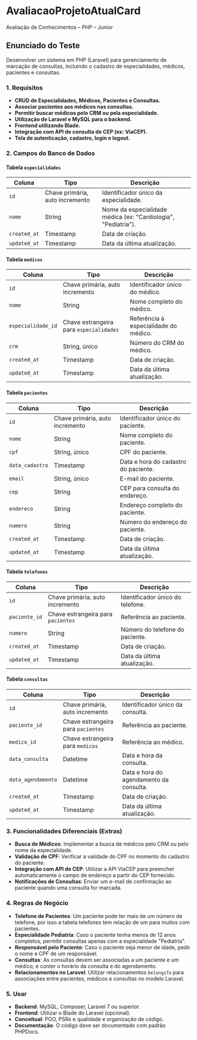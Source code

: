 # AvaliacaoProjetoAtualCard
 Avaliação de Conhecimentos – PHP – Junior
## Enunciado do Teste

Desenvolver um sistema em PHP (Laravel) para gerenciamento de marcação de consultas, incluindo o cadastro de especialidades, médicos, pacientes e consultas.

### 1. Requisitos

- **CRUD de Especialidades, Médicos, Pacientes e Consultas.**
- **Associar pacientes aos médicos nas consultas.**
- **Permitir buscar médicos pelo CRM ou pela especialidade.**
- **Utilização de Laravel e MySQL para o backend.**
- **Frontend utilizando Blade.**
- **Integração com API de consulta de CEP (ex: ViaCEP).**
- **Tela de autenticação, cadastro, login e logout.**

### 2. Campos do Banco de Dados

#### Tabela `especialidades`

| Coluna      | Tipo        | Descrição                               |
|-------------|-------------|-----------------------------------------|
| `id`        | Chave primária, auto incremento | Identificador único da especialidade. |
| `nome`      | String      | Nome da especialidade médica (ex: "Cardiologia", "Pediatria"). |
| `created_at` | Timestamp   | Data de criação.                       |
| `updated_at` | Timestamp   | Data da última atualização.           |

#### Tabela `medicos`

| Coluna         | Tipo        | Descrição                                               |
|----------------|-------------|---------------------------------------------------------|
| `id`           | Chave primária, auto incremento | Identificador único do médico. |
| `nome`         | String      | Nome completo do médico.                                |
| `especialidade_id` | Chave estrangeira para `especialidades` | Referência à especialidade do médico. |
| `crm`          | String, único | Número do CRM do médico.                                |
| `created_at`   | Timestamp   | Data de criação.                                        |
| `updated_at`   | Timestamp   | Data da última atualização.                             |

#### Tabela `pacientes`

| Coluna         | Tipo        | Descrição                                               |
|----------------|-------------|---------------------------------------------------------|
| `id`           | Chave primária, auto incremento | Identificador único do paciente. |
| `nome`         | String      | Nome completo do paciente.                              |
| `cpf`          | String, único | CPF do paciente.                                       |
| `data_cadastro` | Timestamp   | Data e hora do cadastro do paciente.                    |
| `email`        | String, único | E-mail do paciente.                                    |
| `cep`          | String      | CEP para consulta do endereço.                          |
| `endereco`     | String      | Endereço completo do paciente.                          |
| `numero`       | String      | Número do endereço do paciente.                         |
| `created_at`   | Timestamp   | Data de criação.                                        |
| `updated_at`   | Timestamp   | Data da última atualização.                             |

#### Tabela `telefones`

| Coluna        | Tipo        | Descrição                                               |
|---------------|-------------|---------------------------------------------------------|
| `id`          | Chave primária, auto incremento | Identificador único do telefone. |
| `paciente_id` | Chave estrangeira para `pacientes` | Referência ao paciente.               |
| `numero`      | String      | Número do telefone do paciente.                        |
| `created_at`  | Timestamp   | Data de criação.                                        |
| `updated_at`  | Timestamp   | Data da última atualização.                             |

#### Tabela `consultas`

| Coluna          | Tipo        | Descrição                                               |
|-----------------|-------------|---------------------------------------------------------|
| `id`            | Chave primária, auto incremento | Identificador único da consulta. |
| `paciente_id`   | Chave estrangeira para `pacientes` | Referência ao paciente.            |
| `medico_id`     | Chave estrangeira para `medicos` | Referência ao médico.              |
| `data_consulta` | Datetime    | Data e hora da consulta.                                |
| `data_agendamento` | Datetime    | Data e hora do agendamento da consulta.                |
| `created_at`    | Timestamp   | Data de criação.                                        |
| `updated_at`    | Timestamp   | Data da última atualização.                             |

### 3. Funcionalidades Diferenciais (Extras)

- **Busca de Médicos**: Implementar a busca de médicos pelo CRM ou pelo nome da especialidade.
- **Validação de CPF**: Verificar a validade do CPF no momento do cadastro do paciente.
- **Integração com API de CEP**: Utilizar a API ViaCEP para preencher automaticamente o campo de endereço a partir do CEP fornecido.
- **Notificações de Consultas**: Enviar um e-mail de confirmação ao paciente quando uma consulta for marcada.

### 4. Regras de Negócio

- **Telefone de Pacientes**: Um paciente pode ter mais de um número de telefone, por isso a tabela telefones tem relação de um para muitos com pacientes.
- **Especialidade Pediatria**: Caso o paciente tenha menos de 12 anos completos, permitir consultas apenas com a especialidade "Pediatria".
- **Responsável pelo Paciente**: Caso o paciente seja menor de idade, pedir o nome e CPF de um responsável.
- **Consultas**: As consultas devem ser associadas a um paciente e um médico, e conter o horário da consulta e do agendamento.
- **Relacionamentos no Laravel**: Utilizar relacionamentos `belongsTo` para associações entre pacientes, médicos e consultas no modelo Laravel.

### 5. Usar

- **Backend**: MySQL, Composer, Laravel 7 ou superior.
- **Frontend**: Utilizar o Blade do Laravel (opcional).
- **Conceitual**: POO, PSRs e qualidade e organização de código.
- **Documentação**: O código deve ser documentado com padrão PHPDocs.